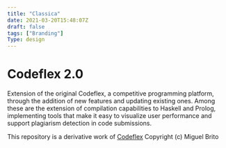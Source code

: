 ```yaml
---
title: "Classica"
date: 2021-03-20T15:48:07Z
draft: false
tags: ["Branding"]
Type: design
---
```


# Codeflex 2.0
Extension of the original Codeflex, a competitive programming platform, through the addition of new features and updating existing ones. Among these are the extension of compilation capabilities to Haskell and Prolog, implementing tools that make it easy to visualize user performance and support plagiarism detection in code submissions.

This repository is a derivative work of [Codeflex](https://github.com/miguelfbrito/Codeflex)
Copyright (c) Miguel Brito
